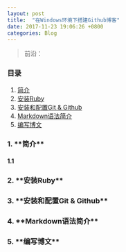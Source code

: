 ```yaml
---
layout: post
title:  "在Windows环境下搭建Github博客"
date: 2017-11-23 19:06:26 +0800
categories: Blog
---
```


> 前沿：

### **目录**
1. [简介](#Introduction)
2. [安装Ruby](#Ruby)
3. [安装和配置Git & Github](#Github)
4. [Markdown语法简介](#Markdown)
5. [编写博文](#Blog)

<h3 id="Introduction">1. **简介**</h3>

#### 1.1

<h3 id="Ruby">2. **安装Ruby**</h3>





<h3 id="Github">3. **安装和配置Git & Github**</h3>












<h3 id="Markdown">4. **Markdown语法简介**</h3>








<h3 id="Blog">5. **编写博文**</h3>
